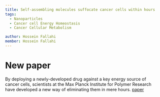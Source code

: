 ```yaml
---
title: Self-assembling molecules suffocate cancer cells within hours
tags:
  - Nanoparticles
  - Cancer cell Energy Homeostasis
  - Cancer Cellular Metabolism

author: Hossein Fallahi
member: Hossein Fallahi
---
```


# New paper 
By deploying a newly-developed drug against a key energy source of cancer cells, scientists at the Max Planck Institute for Polymer Research have developed a new way of eliminating them in mere hours. [paper](https://pubs.acs.org/doi/10.1021/jacs.2c03215)
